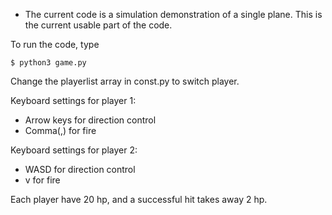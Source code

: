 - The current code is a simulation demonstration of a single plane. This is the current usable part of the code.

To run the code, type
```
$ python3 game.py
```

Change the playerlist array in const.py to switch player.

Keyboard settings for player 1:
- Arrow keys for direction control
- Comma(,) for fire

Keyboard settings for player 2:
- WASD for direction control
- v for fire

Each player have 20 hp, and a successful hit takes away 2 hp.
